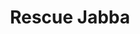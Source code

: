 ---
mission_id: hutplace
editorsChoice:
title: "Rescue Jabba"
authors: 
    - "DarthDoctor"
date:
filename: "hutplace.zip"
description: "Imperials kidnapped... er, HUTTnapped Jabba. His cronies are offering a reward for his safe return. Rescue Jabba and get back to the Crow. This won't be easy. The Imperials want Jabba bad. I mean real bad. I mean REALLY, REALLY BAD!"
heroImage: 
levelReplaced:	SECBASE
difficulty: no
bm:	yes
fme: yes
wax: yes
three_do: yes
voc: yes
gmd: no
vue: no
lfd: no
base: "New level from scratch" 
editors: "WDFUSE 2.00"

---